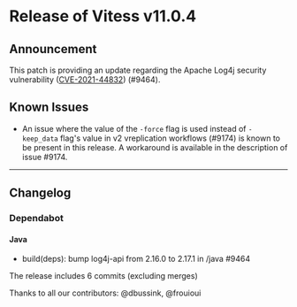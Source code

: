 # Release of Vitess v11.0.4
## Announcement

This patch is providing an update regarding the Apache Log4j security vulnerability ([CVE-2021-44832](https://cve.mitre.org/cgi-bin/cvename.cgi?name=CVE-2021-44832)) (#9464).

## Known Issues

- An issue where the value of the `-force` flag is used instead of `-keep_data` flag's value in v2 vreplication workflows (#9174) is known to be present in this release. A workaround is available in the description of issue #9174.

------------
## Changelog

### Dependabot
#### Java
* build(deps): bump log4j-api from 2.16.0 to 2.17.1 in /java #9464

The release includes 6 commits (excluding merges)

Thanks to all our contributors: @dbussink, @frouioui